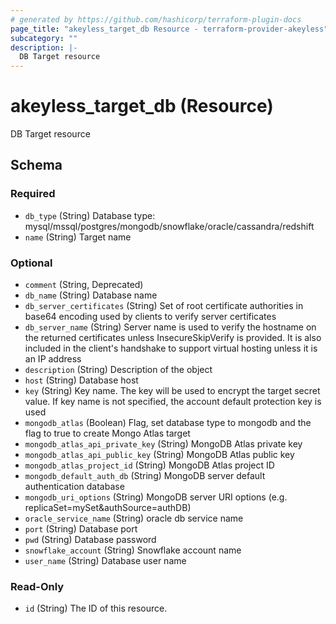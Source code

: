 ```yaml
---
# generated by https://github.com/hashicorp/terraform-plugin-docs
page_title: "akeyless_target_db Resource - terraform-provider-akeyless"
subcategory: ""
description: |-
  DB Target resource
---
```


# akeyless_target_db (Resource)

DB Target resource



<!-- schema generated by tfplugindocs -->
## Schema

### Required

- `db_type` (String) Database type: mysql/mssql/postgres/mongodb/snowflake/oracle/cassandra/redshift
- `name` (String) Target name

### Optional

- `comment` (String, Deprecated)
- `db_name` (String) Database name
- `db_server_certificates` (String) Set of root certificate authorities in base64 encoding used by clients to verify server certificates
- `db_server_name` (String) Server name is used to verify the hostname on the returned certificates unless InsecureSkipVerify is provided. It is also included in the client's handshake to support virtual hosting unless it is an IP address
- `description` (String) Description of the object
- `host` (String) Database host
- `key` (String) Key name. The key will be used to encrypt the target secret value. If key name is not specified, the account default protection key is used
- `mongodb_atlas` (Boolean) Flag, set database type to mongodb and the flag to true to create Mongo Atlas target
- `mongodb_atlas_api_private_key` (String) MongoDB Atlas private key
- `mongodb_atlas_api_public_key` (String) MongoDB Atlas public key
- `mongodb_atlas_project_id` (String) MongoDB Atlas project ID
- `mongodb_default_auth_db` (String) MongoDB server default authentication database
- `mongodb_uri_options` (String) MongoDB server URI options (e.g. replicaSet=mySet&authSource=authDB)
- `oracle_service_name` (String) oracle db service name
- `port` (String) Database port
- `pwd` (String) Database password
- `snowflake_account` (String) Snowflake account name
- `user_name` (String) Database user name

### Read-Only

- `id` (String) The ID of this resource.


